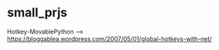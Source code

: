 # small_prjs

Hotkey-MovablePython --> https://bloggablea.wordpress.com/2007/05/01/global-hotkeys-with-net/
